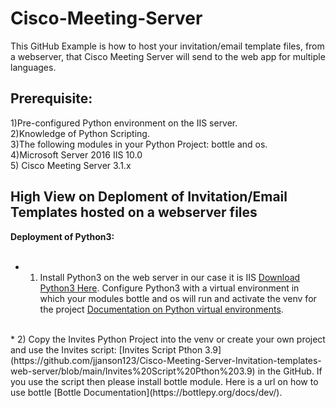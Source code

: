 # Cisco-Meeting-Server

This GitHub Example is how to host your invitation/email template files, from a webserver, that Cisco Meeting Server will send to the web app for multiple languages.<br /> 

## Prerequisite:<br />
1)Pre-configured Python environment on the IIS server.<br />
2)Knowledge of Python Scripting.<br />
3)The following modules in your Python Project:  bottle and os.<br />
4)Microsoft Server 2016 IIS 10.0<br />
5) Cisco Meeting Server 3.1.x 

## High View on Deploment of Invitation/Email Templates hosted on a webserver files<br />

**Deployment of Python3:**<br />
<br />
* 1) Install Python3 on the web server in our case it is IIS [Download Python3 Here](https://www.python.org/downloads/).  Configure Python3 with a virtual environment in which your modules bottle and os will run and activate the venv for the project [Documentation on Python virtual environments](https://docs.python.org/3/library/venv.html).<br />
<br />
* 2) Copy the Invites Python Project into the venv or create your own project and use the Invites script: [Invites Script Pthon 3.9](https://github.com/jjanson123/Cisco-Meeting-Server-Invitation-templates-web-server/blob/main/Invites%20Script%20Pthon%203.9) in the GitHub.  If you use the script then please install bottle module.  Here is a url on how to use bottle [Bottle Documentation](https://bottlepy.org/docs/dev/).<br />
